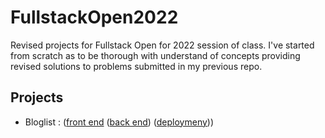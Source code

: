 # FullstackOpen2022
Revised projects for Fullstack Open for 2022 session of class. I've started from scratch as to be thorough with understand of concepts providing revised solutions to problems submitted in my previous repo. 


## Projects
* Bloglist : ([front end](https://github.com/matnreyes/FullstackOpen2022/tree/main/part5/bloglist-frontend) ([back end](https://github.com/matnreyes/FullstackOpen2022/tree/main/part4/bloglist)) ([deploymeny](https://matnreyes-bloglist.fly.dev/)))